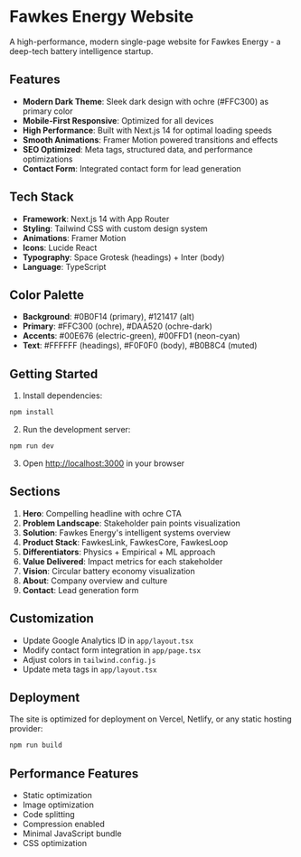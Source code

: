 # Fawkes Energy Website

A high-performance, modern single-page website for Fawkes Energy - a deep-tech battery intelligence startup.

## Features

- **Modern Dark Theme**: Sleek dark design with ochre (#FFC300) as primary color
- **Mobile-First Responsive**: Optimized for all devices
- **High Performance**: Built with Next.js 14 for optimal loading speeds
- **Smooth Animations**: Framer Motion powered transitions and effects
- **SEO Optimized**: Meta tags, structured data, and performance optimizations
- **Contact Form**: Integrated contact form for lead generation

## Tech Stack

- **Framework**: Next.js 14 with App Router
- **Styling**: Tailwind CSS with custom design system
- **Animations**: Framer Motion
- **Icons**: Lucide React
- **Typography**: Space Grotesk (headings) + Inter (body)
- **Language**: TypeScript

## Color Palette

- **Background**: #0B0F14 (primary), #121417 (alt)
- **Primary**: #FFC300 (ochre), #DAA520 (ochre-dark)
- **Accents**: #00E676 (electric-green), #00FFD1 (neon-cyan)
- **Text**: #FFFFFF (headings), #F0F0F0 (body), #B0B8C4 (muted)

## Getting Started

1. Install dependencies:
```bash
npm install
```

2. Run the development server:
```bash
npm run dev
```

3. Open [http://localhost:3000](http://localhost:3000) in your browser

## Sections

1. **Hero**: Compelling headline with ochre CTA
2. **Problem Landscape**: Stakeholder pain points visualization
3. **Solution**: Fawkes Energy's intelligent systems overview
4. **Product Stack**: FawkesLink, FawkesCore, FawkesLoop
5. **Differentiators**: Physics + Empirical + ML approach
6. **Value Delivered**: Impact metrics for each stakeholder
7. **Vision**: Circular battery economy visualization
8. **About**: Company overview and culture
9. **Contact**: Lead generation form

## Customization

- Update Google Analytics ID in `app/layout.tsx`
- Modify contact form integration in `app/page.tsx`
- Adjust colors in `tailwind.config.js`
- Update meta tags in `app/layout.tsx`

## Deployment

The site is optimized for deployment on Vercel, Netlify, or any static hosting provider:

```bash
npm run build
```

## Performance Features

- Static optimization
- Image optimization
- Code splitting
- Compression enabled
- Minimal JavaScript bundle
- CSS optimization

